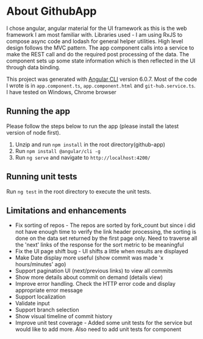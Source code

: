 # About GithubApp
I chose angular, angular material for the UI framework as this is the web framework I am most familiar with.
Libraries used - I am using RxJS to compose async code and lodash for general helper utilities.
High level design follows the MVC pattern. The app component calls into a service to make the REST call and do the required post processing
of the data. The component sets up some state information which is then reflected in the UI through data binding.

This project was generated with [Angular CLI](https://github.com/angular/angular-cli) version 6.0.7.
Most of the code I wrote is in `app.component.ts`, `app.component.html` and `git-hub.service.ts`.
I have tested on Windows, Chrome browser

## Running the app

Please follow the steps below to run the app (please install the latest version of node first).

1. Unzip and run `npm install` in the root directory(github-app)
2. Run `npm install @angular/cli -g`
3. Run `ng serve` and navigate to `http://localhost:4200/`

## Running unit tests

Run `ng test` in the root directory to execute the unit tests.

## Limitations and enhancements

- Fix sorting of repos -  The repos are sorted by fork_count but since i did not have enough time to verify the link header processing, the sorting     is done on the data set returned by the first page only. Need to traverse all the 'next' links of the response for the sort metric to be meaningful
- Fix the UI page shift bug - UI shifts a little when results are displayed
- Make Date display more useful (show commit was made 'x hours/minutes' ago)
- Support pagination UI (next/previous links) to view all commits
- Show more details about commit on demand (details view)
- Improve error handling. Check the HTTP error code and display appropriate error message
- Support localization
- Validate input
- Support branch selection
- Show visual timeline of commit history
- Improve unit test coverage - Added some unit tests for the service but would like to add more. Also need to add unit tests for component

